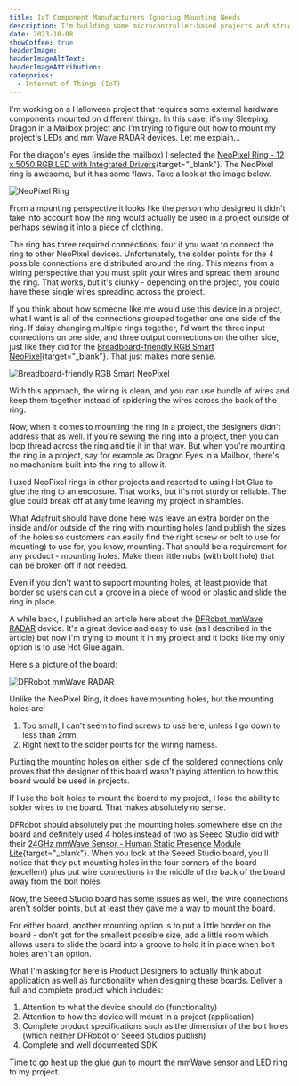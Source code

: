 ```yaml
---
title: IoT Component Manufacturers Ignoring Mounting Needs
description: I'm building some microcontroller-based projects and struggling to find a simple but secure mechanism to mount components in my project. This post highlights some of the challenges.
date: 2023-10-08
showCoffee: true
headerImage: 
headerImageAltText: 
headerImageAttribution: 
categories:
  - Internet of Things (IoT)
---
```


I'm working on a Halloween project that requires some external hardware components mounted on different things. In this case, it's my Sleeping Dragon in a Mailbox project and I'm trying to figure out how to mount my project's LEDs and mm Wave RADAR devices. Let me explain...

For the dragon's eyes (inside the mailbox) I selected the [NeoPixel Ring - 12 x 5050 RGB LED with Integrated Drivers](https://www.adafruit.com/product/1643){target="_blank"}. The NeoPixel ring is awesome, but it has some flaws. Take a look at the image below.

![NeoPixel Ring](https://cdn-shop.adafruit.com/970x728/1643-06.jpg)

From a mounting perspective it looks like the person who designed it didn't take into account how the ring would actually be used in a project outside of perhaps sewing it into a piece of clothing. 

The ring has three required connections, four if you want to connect the ring to other NeoPixel devices. Unfortunately, the solder points for the 4 possible connections are distributed around the ring. This means from a wiring perspective that you must split your wires and spread them around the ring. That works, but it's clunky - depending on the project, you could have these single wires spreading across the project. 

If you think about how someone like me would use this device in a project, what I want is all of the connections grouped together one one side of the ring. If daisy changing multiple rings together, I'd want the three input connections on one side, and three output connections on the other side, just like they did for the [Breadboard-friendly RGB Smart NeoPixel](https://www.adafruit.com/product/1558){target="_blank"}. That just makes more sense.

![Breadboard-friendly RGB Smart NeoPixel](https://cdn-shop.adafruit.com/970x728/1558-00.jpg)

With this approach, the wiring is clean, and you can use bundle of wires and keep them together instead of spidering the wires across the back of the ring.

Now, when it comes to mounting the ring in a project, the designers didn't address that as well. If you're sewing the ring into a project, then you can loop thread across the ring and tie it in that way. But when you're mounting the ring in a project, say for example as Dragon Eyes in a Mailbox, there's no mechanism built into the ring to allow it. 

I used NeoPixel rings in other projects and resorted to using Hot Glue to glue the ring to an enclosure. That works, but it's not sturdy or reliable. The glue could break off at any time leaving my project in shambles. 

What Adafruit should have done here was leave an extra border on the inside and/or outside of the ring with mounting holes (and publish the sizes of the holes so customers can easily find the right screw or bolt to use for mounting) to use for, you know, mounting. That should be a requirement for any product - mounting holes.  Make them little nubs (with bolt hole) that can be broken off if not needed. 

Even if you don't want to support mounting holes, at least provide that border so users can cut a groove in a piece of wood or plastic and slide the ring in place. 

A while back, I published an article here about the [DFRobot mmWave RADAR](https://johnwargo.com/posts/2023/dfrobot-mmwave-radar/) device. It's a great device and easy to use (as I described in the article) but now I'm trying to mount it in my project and it looks like my only option is to use Hot Glue again. 

Here's a picture of the board:

![DFRobot mmWave RADAR](https://image.dfrobot.com/image/data/SEN0395/SEN0395%20small%20size.png)

Unlike the NeoPixel Ring, it does have mounting holes, but the mounting holes are:

1. Too small, I can't seem to find screws to use here, unless I go down to less than 2mm.
2. Right next to the solder points for the wiring harness.

Putting the mounting holes on either side of the soldered connections only proves that the designer of this board wasn't paying attention to how this board would be used in projects.

If I use the bolt holes to mount the board to my project, I lose the ability to solder wires to the board. That makes absolutely no sense. 

DFRobot should absolutely put the mounting holes somewhere else on the board and definitely used 4 holes instead of two as Seeed Studio did with their [24GHz mmWave Sensor - Human Static Presence Module Lite](https://www.seeedstudio.com/24GHz-mmWave-Sensor-Human-Static-Presence-Module-Lite-p-5524.html){target="_blank"}. When you look at the Seeed Studio board, you'll notice that they put mounting holes in the four corners of the board (excellent) plus put wire connections in the middle of the back of the board away from the bolt holes. 

Now, the Seeed Studio board has some issues as well, the wire connections aren't solder points, but at least they gave me a way to mount the board.

For either board, another mounting option is to put a little border on the board - don't got for the smallest possible size, add a little room which allows users to slide the board into a groove to hold it in place when bolt holes aren't an option.

What I'm asking for here is Product Designers to actually think about application as well as functionality when designing these boards. Deliver a full and complete product which includes:

1. Attention to what the device should do (functionality)
2. Attention to how the device will mount in a project (application)
3. Complete product specifications such as the dimension of the bolt holes (which neither DFRobot or Seeed Studios publish)
4. Complete and well documented SDK

Time to go heat up the glue gun to mount the mmWave sensor and LED ring to my project. 